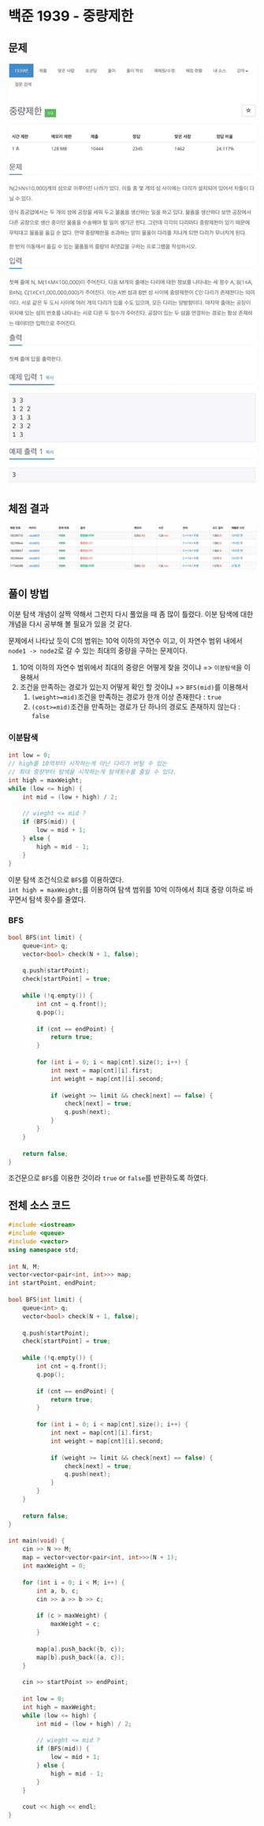 # 백준 1939 - 중량제한

## 문제

![](../1939/1939m.jpeg)

## 체점 결과
![](../1939/1939_score.png)

## 풀이 방법
이분 탐색 개념이 살짝 약해서 그런지 다시 풀었을 때 좀 많이 틀렸다.
이분 탐색에 대한 개념을 다시 공부해 볼 필요가 있을 것 같다.

문제에서 나타났 듯이 C의 범위는 10억 이하의 자연수 이고, 이 자연수 범위 내에서 `node1 -> node2`로 갈 수 있는 최대의 중량을 구하는 문제이다.

1. 10억 이하의 자연수 범위에서 최대의 중량은 어떻게 찾을 것이냐 => `이분탐색`을 이용해서
2. 조건을 만족하는 경로가 있는지 어떻게 확인 할 것이냐 => `BFS(mid)`를 이용해서
   1. `(weight>=mid)`조건을 만족하는 경로가 한개 이상 존재한다 : `true`
   2. `(cost>=mid)`조건을 만족하는 경로가 단 하나의 경로도 존재하지 않는다 : `false`

### 이분탐색

```cpp
int low = 0;
// high를 10억부터 시작하는게 아닌 다리가 버틸 수 있는
// 최대 중량부터 탐색을 시작하는게 탐색횟수를 줄일 수 있다.
int high = maxWeight;
while (low <= high) {
    int mid = (low + high) / 2;

    // wieght <= mid ?
    if (BFS(mid)) {
        low = mid + 1;
    } else {
        high = mid - 1;
    }
}
```
이분 탐색 조건식으로 `BFS`를 이용하였다.  
`int high = maxWeight;`를 이용하여 탐색 범위를 10억 이하에서
최대 중량 이하로 바꾸면서 탐색 횟수를 줄였다.



### BFS
```cpp
bool BFS(int limit) {
    queue<int> q;
    vector<bool> check(N + 1, false);

    q.push(startPoint);
    check[startPoint] = true;

    while (!q.empty()) {
        int cnt = q.front();
        q.pop();

        if (cnt == endPoint) {
            return true;
        }

        for (int i = 0; i < map[cnt].size(); i++) {
            int next = map[cnt][i].first;
            int weight = map[cnt][i].second;

            if (weight >= limit && check[next] == false) {
                check[next] = true;
                q.push(next);
            }
        }
    }

    return false;
}
```
조건문으로 `BFS`를 이용한 것이라 `true` or `false`를 반환하도록 하였다. 

## 전체 소스 코드

```cpp
#include <iostream>
#include <queue>
#include <vector>
using namespace std;

int N, M;
vector<vector<pair<int, int>>> map;
int startPoint, endPoint;

bool BFS(int limit) {
    queue<int> q;
    vector<bool> check(N + 1, false);

    q.push(startPoint);
    check[startPoint] = true;

    while (!q.empty()) {
        int cnt = q.front();
        q.pop();

        if (cnt == endPoint) {
            return true;
        }

        for (int i = 0; i < map[cnt].size(); i++) {
            int next = map[cnt][i].first;
            int weight = map[cnt][i].second;

            if (weight >= limit && check[next] == false) {
                check[next] = true;
                q.push(next);
            }
        }
    }

    return false;
}

int main(void) {
    cin >> N >> M;
    map = vector<vector<pair<int, int>>>(N + 1);
    int maxWeight = 0;

    for (int i = 0; i < M; i++) {
        int a, b, c;
        cin >> a >> b >> c;

        if (c > maxWeight) {
            maxWeight = c;
        }

        map[a].push_back({b, c});
        map[b].push_back({a, c});
    }

    cin >> startPoint >> endPoint;

    int low = 0;
    int high = maxWeight;
    while (low <= high) {
        int mid = (low + high) / 2;

        // wieght <= mid ?
        if (BFS(mid)) {
            low = mid + 1;
        } else {
            high = mid - 1;
        }
    }

    cout << high << endl;
}
```